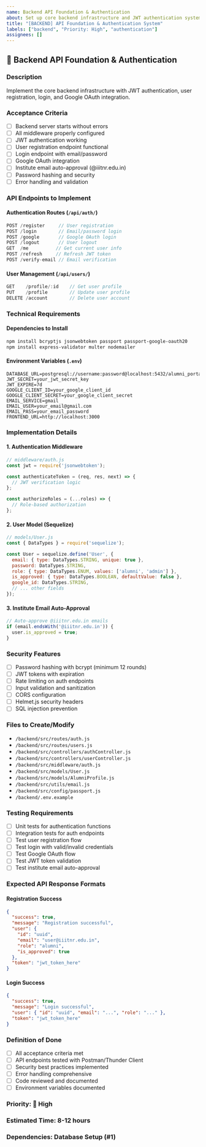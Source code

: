 ```yaml
---
name: Backend API Foundation & Authentication
about: Set up core backend infrastructure and JWT authentication system
title: "[BACKEND] API Foundation & Authentication System"
labels: ["backend", "Priority: High", "authentication"]
assignees: []
---
```


## 🔐 Backend API Foundation & Authentication

### **Description**
Implement the core backend infrastructure with JWT authentication, user registration, login, and Google OAuth integration.

### **Acceptance Criteria**
- [ ] Backend server starts without errors
- [ ] All middleware properly configured
- [ ] JWT authentication working
- [ ] User registration endpoint functional
- [ ] Login endpoint with email/password
- [ ] Google OAuth integration
- [ ] Institute email auto-approval (@iiitnr.edu.in)
- [ ] Password hashing and security
- [ ] Error handling and validation

### **API Endpoints to Implement**

#### **Authentication Routes** (`/api/auth/`)
```javascript
POST /register     // User registration
POST /login        // Email/password login
POST /google       // Google OAuth login
POST /logout       // User logout
GET  /me          // Get current user info
POST /refresh     // Refresh JWT token
POST /verify-email // Email verification
```

#### **User Management** (`/api/users/`)
```javascript
GET    /profile/:id    // Get user profile
PUT    /profile        // Update user profile
DELETE /account        // Delete user account
```

### **Technical Requirements**

#### **Dependencies to Install**
```bash
npm install bcryptjs jsonwebtoken passport passport-google-oauth20 
npm install express-validator multer nodemailer
```

#### **Environment Variables** (`.env`)
```
DATABASE_URL=postgresql://username:password@localhost:5432/alumni_portal
JWT_SECRET=your_jwt_secret_key
JWT_EXPIRE=7d
GOOGLE_CLIENT_ID=your_google_client_id
GOOGLE_CLIENT_SECRET=your_google_client_secret
EMAIL_SERVICE=gmail
EMAIL_USER=your_email@gmail.com
EMAIL_PASS=your_email_password
FRONTEND_URL=http://localhost:3000
```

### **Implementation Details**

#### **1. Authentication Middleware**
```javascript
// middleware/auth.js
const jwt = require('jsonwebtoken');

const authenticateToken = (req, res, next) => {
  // JWT verification logic
};

const authorizeRoles = (...roles) => {
  // Role-based authorization
};
```

#### **2. User Model** (Sequelize)
```javascript
// models/User.js
const { DataTypes } = require('sequelize');

const User = sequelize.define('User', {
  email: { type: DataTypes.STRING, unique: true },
  password: DataTypes.STRING,
  role: { type: DataTypes.ENUM, values: ['alumni', 'admin'] },
  is_approved: { type: DataTypes.BOOLEAN, defaultValue: false },
  google_id: DataTypes.STRING,
  // ... other fields
});
```

#### **3. Institute Email Auto-Approval**
```javascript
// Auto-approve @iiitnr.edu.in emails
if (email.endsWith('@iiitnr.edu.in')) {
  user.is_approved = true;
}
```

### **Security Features**
- [ ] Password hashing with bcrypt (minimum 12 rounds)
- [ ] JWT tokens with expiration
- [ ] Rate limiting on auth endpoints
- [ ] Input validation and sanitization
- [ ] CORS configuration
- [ ] Helmet.js security headers
- [ ] SQL injection prevention

### **Files to Create/Modify**
- `/backend/src/routes/auth.js`
- `/backend/src/routes/users.js`
- `/backend/src/controllers/authController.js`
- `/backend/src/controllers/userController.js`
- `/backend/src/middleware/auth.js`
- `/backend/src/models/User.js`
- `/backend/src/models/AlumniProfile.js`
- `/backend/src/utils/email.js`
- `/backend/src/config/passport.js`
- `/backend/.env.example`

### **Testing Requirements**
- [ ] Unit tests for authentication functions
- [ ] Integration tests for auth endpoints
- [ ] Test user registration flow
- [ ] Test login with valid/invalid credentials
- [ ] Test Google OAuth flow
- [ ] Test JWT token validation
- [ ] Test institute email auto-approval

### **Expected API Response Formats**

#### **Registration Success**
```json
{
  "success": true,
  "message": "Registration successful",
  "user": {
    "id": "uuid",
    "email": "user@iiitnr.edu.in",
    "role": "alumni",
    "is_approved": true
  },
  "token": "jwt_token_here"
}
```

#### **Login Success**
```json
{
  "success": true,
  "message": "Login successful",
  "user": { "id": "uuid", "email": "...", "role": "..." },
  "token": "jwt_token_here"
}
```

### **Definition of Done**
- [ ] All acceptance criteria met
- [ ] API endpoints tested with Postman/Thunder Client
- [ ] Security best practices implemented
- [ ] Error handling comprehensive
- [ ] Code reviewed and documented
- [ ] Environment variables documented

### **Priority**: 🔴 High
### **Estimated Time**: 8-12 hours
### **Dependencies**: Database Setup (#1)
